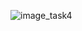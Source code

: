 ![image_task4](https://user-images.githubusercontent.com/113214184/194105144-5c4703e2-0943-4ae6-9ade-9cede4551772.jpeg)
